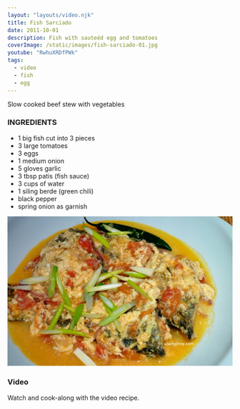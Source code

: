 ```yaml
---
layout: "layouts/video.njk"
title: Fish Sarciado
date: 2011-10-01
description: Fish with sauteéd egg and tomatoes
coverImage: /static/images/fish-sarciado-01.jpg
youtube: "RwhuXRDfPWk"
tags:
  - video
  - fish
  - egg
---
```


Slow cooked beef stew with vegetables

### INGREDIENTS
* 1 big fish cut into 3 pieces
* 3 large tomatoes
* 3 eggs
* 1 medium onion
* 5 gloves garlic
* 3 tbsp patis (fish sauce)
* 3 cups of water
* 1 siling berde (green chili)
* black pepper
* spring onion as garnish

![Sarciadong isda](/static/images/fish-sarciado-02.jpg)

### Video
Watch and cook-along with the video recipe.


